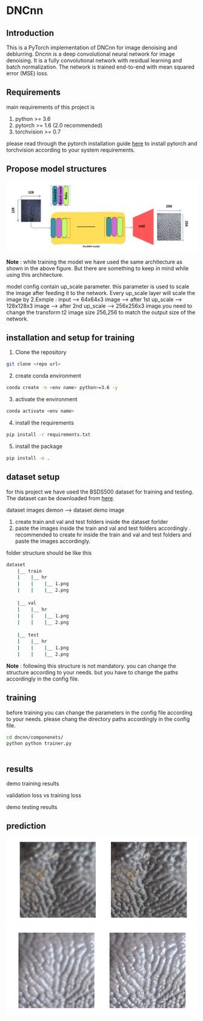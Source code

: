 

# DNCnn 

## Introduction

This is a PyTorch implementation of DNCnn for image denoising and deblurring. Dncnn is a deep convolutional neural network for image denoising. It is a fully convolutional network with residual learning and batch normalization. The network is trained end-to-end with mean squared error (MSE) loss.

## Requirements

main requirements of this project  is 
1. python >= 3.6 
2. pytorch >= 1.6 (2.0 recommended)
3. torchvision >= 0.7 

please read through the pytorch installation guide [here](https://pytorch.org/get-started/locally/) to install pytorch and torchvision according to your system requirements. 

## Propose model structures 
![Alt text](figs/dncnnv_arh.png)

**Note** : while training the model we have used the same architecture as shown in the above figure. But there are something to keep in mind while using this architecture.

model config contain  up_scale parameter. this parameter is used to scale the image after feeding it to the network. Every up_scale layer will scale the image by 2.Exmple : input --> 64x64x3 image --> after 1st up_scale --> 128x128x3 image --> after 2nd up_scale --> 256x256x3 image.you need to change the transform t2 image size 256,256 to match the output size of the network.



## installation and setup for training 


 1. Clone the repository 
```bash 
git clone <repo url>

```
2. create conda environment 
```bash
conda create -n <env name> python>=3.6 -y

```

3. activate the environment 
```bash
conda activate <env name>

```
4. install the requirements 
```bash
pip install -r requirements.txt

```

5. install the package 
```bash 
pip install -e .

```

## dataset setup 

for this project we have used the BSDS500 dataset for training and testing. The dataset can be downloaded from [here](https://www2.eecs.berkeley.edu/Research/Projects/CS/vision/grouping/resources.html#bsds500). 


dataset images demon 
--> dataset demo image 



  1. create train and val and test folders inside the dataset forlder 
  2. paste the images inside the train and val and test folders accordingly . recommended to create hr inside the train and val and test     folders and paste the images accordingly.

folder structure should be like this 

```bash
dataset 
    |__ train 
    |    |__ hr 
    |    |    |__ 1.png 
    |    |    |__ 2.png 

    |__ val
    |    |__ hr
    |    |    |__ 1.png
    |    |    |__ 2.png

    |__ test
    |    |__ hr
    |    |    |__ 1.png
    |    |    |__ 2.png

```

**Note** : following this structure is not mandatory. you can change the structure according to your needs. but you have to change the paths accordingly in the config file.



## training 

before training you can change the parameters in the config file according to your needs. please chang the directory paths accordingly in the config file.



```bash
cd dncnn/componenets/
python python trainer.py 
    
```

## results

demo training results 

validation loss vs training loss 


demo testing results

## prediction 
![Alt text](figs/prediction/dncnn_prediction_11.png)![Alt text](figs/prediction/dncnn_prediction_12.png)








